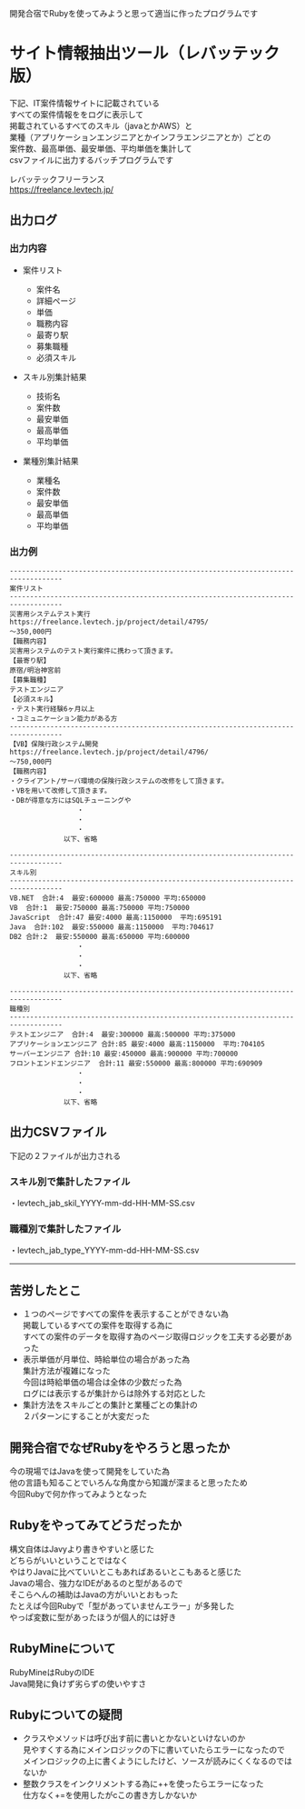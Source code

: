 開発合宿でRubyを使ってみようと思って適当に作ったプログラムです

# サイト情報抽出ツール（レバッテック版）

下記、IT案件情報サイトに記載されている  
すべての案件情報ををログに表示して  
掲載されているすべてのスキル（javaとかAWS）と  
業種（アプリケーションエンジニアとかインフラエンジニアとか）ごとの  
案件数、最高単価、最安単価、平均単価を集計して  
csvファイルに出力するバッチプログラムです

レバッテックフリーランス  
https://freelance.levtech.jp/

## 出力ログ

### 出力内容

- 案件リスト
  - 案件名
  - 詳細ページ
  - 単価
  - 職務内容
  - 最寄り駅
  - 募集職種
  - 必須スキル
  
- スキル別集計結果
  - 技術名
  - 案件数
  - 最安単価
  - 最高単価
  - 平均単価
  
- 業種別集計結果
  - 業種名
  - 案件数
  - 最安単価
  - 最高単価
  - 平均単価

### 出力例
```
-----------------------------------------------------------------------------------
案件リスト
-----------------------------------------------------------------------------------
災害用システムテスト実行
https://freelance.levtech.jp/project/detail/4795/
～350,000円
【職務内容】
災害用システムのテスト実行案件に携わって頂きます。
【最寄り駅】
原宿/明治神宮前
【募集職種】
テストエンジニア
【必須スキル】
・テスト実行経験6ヶ月以上
・コミュニケーション能力がある方
-----------------------------------------------------------------------------------
【VB】保険行政システム開発
https://freelance.levtech.jp/project/detail/4796/
～750,000円
【職務内容】
・クライアント/サーバ環境の保険行政システムの改修をして頂きます。
・VBを用いて改修して頂きます。
・DBが得意な方にはSQLチューニングや
　　　　　　　　　　・
　　　　　　　　　　・
　　　　　　　　　　・
　　　　　　　　以下、省略

-----------------------------------------------------------------------------------
スキル別
-----------------------------------------------------------------------------------
VB.NET  合計:4  最安:600000 最高:750000 平均:650000
VB  合計:1  最安:750000 最高:750000 平均:750000
JavaScript  合計:47 最安:4000 最高:1150000  平均:695191
Java  合計:102  最安:550000 最高:1150000  平均:704617
DB2 合計:2  最安:550000 最高:650000 平均:600000
　　　　　　　　　　・
　　　　　　　　　　・
　　　　　　　　　　・
　　　　　　　　以下、省略

-----------------------------------------------------------------------------------
職種別
-----------------------------------------------------------------------------------
テストエンジニア  合計:4  最安:300000 最高:500000 平均:375000
アプリケーションエンジニア 合計:85 最安:4000 最高:1150000  平均:704105
サーバーエンジニア 合計:10 最安:450000 最高:900000 平均:700000
フロントエンドエンジニア  合計:11 最安:550000 最高:800000 平均:690909
　　　　　　　　　　・
　　　　　　　　　　・
　　　　　　　　　　・
　　　　　　　　以下、省略
```


## 出力CSVファイル

下記の２ファイルが出力される
### スキル別で集計したファイル
・levtech_jab_skil_YYYY-mm-dd-HH-MM-SS.csv
### 職種別で集計したファイル
・levtech_jab_type_YYYY-mm-dd-HH-MM-SS.csv


---

## 苦労したとこ
- １つのページですべての案件を表示することができない為  
掲載しているすべての案件を取得する為に  
すべての案件のデータを取得す為のページ取得ロジックを工夫する必要があった  
- 表示単価が月単位、時給単位の場合があった為  
集計方法が複雑になった  
今回は時給単価の場合は全体の少数だった為  
ログには表示するが集計からは除外する対応とした  
- 集計方法をスキルごとの集計と業種ごとの集計の  
２パターンにすることが大変だった

## 開発合宿でなぜRubyをやろうと思ったか
今の現場ではJavaを使って開発をしていた為  
他の言語も知ることでいろんな角度から知識が深まると思ったため  
今回Rubyで何か作ってみようとなった  


## Rubyをやってみてどうだったか
構文自体はJavyより書きやすいと感じた  
どちらがいいということではなく  
やはりJavaに比べていいとこもあればあるいとこもあると感じた  
Javaの場合、強力なIDEがあるのと型があるので  
そこらへんの補助はJavaの方がいいとおもった  
たとえば今回Rubyで「型があっていませんエラー」が多発した  
やっぱ変数に型があったほうが個人的には好き

## RubyMineについて
RubyMineはRubyのIDE  
Java開発に負けず劣らずの使いやすさ  

## Rubyについての疑問
- クラスやメソッドは呼び出す前に書いとかないといけないのか  
見やすくする為にメインロジックの下に書いていたらエラーになったので  
メインロジックの上に書くようにしたけど、ソースが読みにくくなるのではないか  
- 整数クラスをインクリメントする為に++を使ったらエラーになった  
仕方なく+=を使用したがcこの書き方しかないか  

